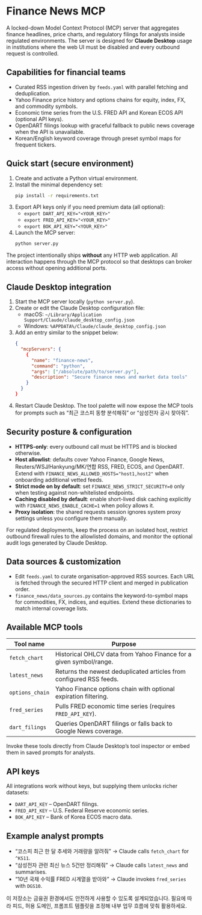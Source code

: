 # Finance News MCP

A locked-down Model Context Protocol (MCP) server that aggregates finance headlines, price charts, and regulatory filings for analysts inside regulated environments.  The server is designed for **Claude Desktop** usage in institutions where the web UI must be disabled and every outbound request is controlled.

## Capabilities for financial teams
- Curated RSS ingestion driven by `feeds.yaml` with parallel fetching and deduplication.
- Yahoo Finance price history and options chains for equity, index, FX, and commodity symbols.
- Economic time series from the U.S. FRED API and Korean ECOS API (optional API keys).
- OpenDART filings lookup with graceful fallback to public news coverage when the API is unavailable.
- Korean/English keyword coverage through preset symbol maps for frequent tickers.

## Quick start (secure environment)
1. Create and activate a Python virtual environment.
2. Install the minimal dependency set:
   ```bash
   pip install -r requirements.txt
   ```
3. Export API keys only if you need premium data (all optional):
   - `export DART_API_KEY="<YOUR_KEY>"`
   - `export FRED_API_KEY="<YOUR_KEY>"`
   - `export BOK_API_KEY="<YOUR_KEY>"`
4. Launch the MCP server:
   ```bash
   python server.py
   ```

The project intentionally ships **without** any HTTP web application.  All interaction happens through the MCP protocol so that desktops can broker access without opening additional ports.

## Claude Desktop integration
1. Start the MCP server locally (`python server.py`).
2. Create or edit the Claude Desktop configuration file:
   - macOS: `~/Library/Application Support/Claude/claude_desktop_config.json`
   - Windows: `%APPDATA%/Claude/claude_desktop_config.json`
3. Add an entry similar to the snippet below:
   ```json
   {
     "mcpServers": {
       {
         "name": "finance-news",
         "command": "python",
         "args": ["/absolute/path/to/server.py"],
         "description": "Secure finance news and market data tools"
       }
     }
   }
   ```
4. Restart Claude Desktop.  The tool palette will now expose the MCP tools for prompts such as “최근 코스피 동향 분석해줘” or “삼성전자 공시 찾아줘”.

## Security posture & configuration
- **HTTPS-only**: every outbound call must be HTTPS and is blocked otherwise.
- **Host allowlist**: defaults cover Yahoo Finance, Google News, Reuters/WSJ/Hankyung/MK/연합 RSS, FRED, ECOS, and OpenDART.  Extend with `FINANCE_NEWS_ALLOWED_HOSTS="host1,host2"` when onboarding additional vetted feeds.
- **Strict mode on by default**: set `FINANCE_NEWS_STRICT_SECURITY=0` only when testing against non-whitelisted endpoints.
- **Caching disabled by default**: enable short-lived disk caching explicitly with `FINANCE_NEWS_ENABLE_CACHE=1` when policy allows it.
- **Proxy isolation**: the shared requests session ignores system proxy settings unless you configure them manually.

For regulated deployments, keep the process on an isolated host, restrict outbound firewall rules to the allowlisted domains, and monitor the optional audit logs generated by Claude Desktop.

## Data sources & customization
- Edit `feeds.yaml` to curate organisation-approved RSS sources.  Each URL is fetched through the secured HTTP client and merged in publication order.
- `finance_news/data_sources.py` contains the keyword-to-symbol maps for commodities, FX, indices, and equities.  Extend these dictionaries to match internal coverage lists.

## Available MCP tools
| Tool name     | Purpose                                                                    |
|---------------|----------------------------------------------------------------------------|
| `fetch_chart` | Historical OHLCV data from Yahoo Finance for a given symbol/range.         |
| `latest_news` | Returns the newest deduplicated articles from configured RSS feeds.        |
| `options_chain` | Yahoo Finance options chain with optional expiration filtering.         |
| `fred_series` | Pulls FRED economic time series (requires `FRED_API_KEY`).                 |
| `dart_filings` | Queries OpenDART filings or falls back to Google News coverage.          |

Invoke these tools directly from Claude Desktop’s tool inspector or embed them in saved prompts for analysts.

## API keys
All integrations work without keys, but supplying them unlocks richer datasets:
- `DART_API_KEY` – OpenDART filings.
- `FRED_API_KEY` – U.S. Federal Reserve economic series.
- `BOK_API_KEY` – Bank of Korea ECOS macro data.

## Example analyst prompts
- “코스피 최근 한 달 추세와 거래량을 알려줘” → Claude calls `fetch_chart` for `^KS11`.
- “삼성전자 관련 최신 뉴스 5건만 정리해줘” → Claude calls `latest_news` and summarises.
- “10년 국채 수익률 FRED 시계열을 받아와” → Claude invokes `fred_series` with `DGS10`.

이 저장소는 금융권 환경에서도 안전하게 사용할 수 있도록 설계되었습니다.  필요에 따라 피드, 허용 도메인, 프롬프트 템플릿을 조정해 내부 업무 흐름에 맞춰 활용하세요.
